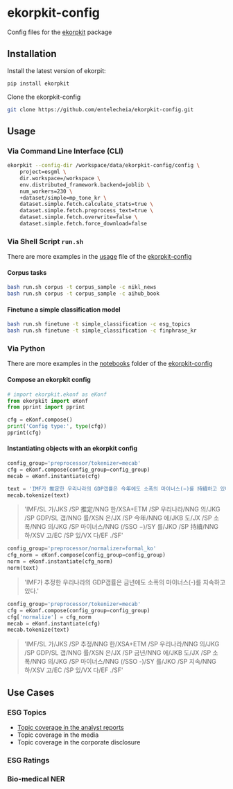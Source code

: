 # ekorpkit-config

Config files for the [ekorpkit](https://github.com/entelecheia/ekorpkit) package

## Installation

Install the latest version of ekorpit:

```bash
pip install ekorpkit
```

Clone the ekorpkit-config

```bash
git clone https://github.com/entelecheia/ekorpkit-config.git
```

## Usage

### Via Command Line Interface (CLI)

```bash
ekorpkit --config-dir /workspace/data/ekorpkit-config/config \
    project=esgml \
    dir.workspace=/workspace \
    env.distributed_framework.backend=joblib \
    num_workers=230 \
    +dataset/simple=mp_tone_kr \
    dataset.simple.fetch.calculate_stats=true \
    dataset.simple.fetch.preprocess_text=true \
    dataset.simple.fetch.overwrite=false \
    dataset.simple.fetch.force_download=false
```

### Via Shell Script `run.sh`

There are more examples in the [usage](https://github.com/entelecheia/ekorpkit-config/blob/main/usage.md) file of the [ekorpkit-config](https://github.com/entelecheia/ekorpkit-config.git)

#### Corpus tasks

```bash
bash run.sh corpus -t corpus_sample -c nikl_news
bash run.sh corpus -t corpus_sample -c aihub_book
```

#### Finetune a simple classification model

```bash
bash run.sh finetune -t simple_classification -c esg_topics
bash run.sh finetune -t simple_classification -c finphrase_kr
```

### Via Python

There are more examples in the [notebooks](https://github.com/entelecheia/ekorpkit-config/tree/main/notebooks) folder of the [ekorpkit-config](https://github.com/entelecheia/ekorpkit-config.git)

#### Compose an ekorpkit config

```python
# import ekorpkit.ekonf as eKonf
from ekorpkit import eKonf
from pprint import pprint

cfg = eKonf.compose()
print('Config type:', type(cfg))
pprint(cfg)
```

#### Instantiating objects with an ekorpkit config

```python
config_group='preprocessor/tokenizer=mecab'
cfg = eKonf.compose(config_group=config_group)
mecab = eKonf.instantiate(cfg)

text = 'IMF가 推定한 우리나라의 GDP갭률은 今年에도 소폭의 마이너스(−)를 持續하고 있다.'
mecab.tokenize(text)
```

> 'IMF/SL 가/JKS /SP 推定/NNG 한/XSA+ETM /SP 우리나라/NNG 의/JKG /SP GDP/SL 갭/NNG 률/XSN 은/JX /SP 今年/NNG 에/JKB 도/JX /SP 소폭/NNG 의/JKG /SP 마이너스/NNG (/SSO −)/SY 를/JKO /SP 持續/NNG 하/XSV 고/EC /SP 있/VX 다/EF ./SF'

```python
config_group='preprocessor/normalizer=formal_ko'
cfg_norm = eKonf.compose(config_group=config_group)
norm = eKonf.instantiate(cfg_norm)
norm(text)
```

> 'IMF가 추정한 우리나라의 GDP갭률은 금년에도 소폭의 마이너스(-)를 지속하고 있다.'

```python
config_group='preprocessor/tokenizer=mecab'
cfg = eKonf.compose(config_group=config_group)
cfg['normalize'] = cfg_norm
mecab = eKonf.instantiate(cfg)
mecab.tokenize(text)
```

> 'IMF/SL 가/JKS /SP 추정/NNG 한/XSA+ETM /SP 우리나라/NNG 의/JKG /SP GDP/SL 갭/NNG 률/XSN 은/JX /SP 금년/NNG 에/JKB 도/JX /SP 소폭/NNG 의/JKG /SP 마이너스/NNG (/SSO -)/SY 를/JKO /SP 지속/NNG 하/XSV 고/EC /SP 있/VX 다/EF ./SF'

## Use Cases

### ESG Topics

- [Topic coverage in the analyst reports](docs/usecases/esg_topics/anlalyst.md)
- Topic coverage in the media
- Topic coverage in the corporate disclosure

### ESG Ratings

### Bio-medical NER
